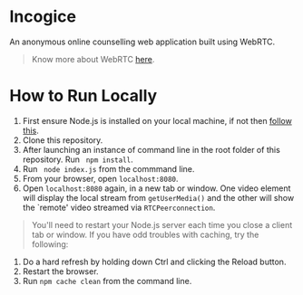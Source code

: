 # Incogice
An anonymous online counselling web application built using WebRTC.
> Know more about WebRTC [here](https://webrtc.org/).

# How to Run Locally
1. First ensure Node.js is installed on your local machine, if not then <a href="https://nodejs.org/en/download/"> follow this</a>.
1. Clone this repository.
1. After launching an instance of command line in the root folder of this repository. Run ``` npm install```.
1. Run  ``` node index.js``` from the commmand line.
1. From your browser, open ```localhost:8080```.
1. Open ```localhost:8080``` again, in a new tab or window. One video element will display the local stream from ```getUserMedia()``` and the other will show the `remote' video streamed via ```RTCPeerconnection```.

> You'll need to restart your Node.js server each time you close a client tab or window.
> If you have odd troubles with caching, try the following:
1. Do a hard refresh by holding down Ctrl and clicking the Reload button.
1. Restart the browser.
1. Run ```npm cache clean``` from the command line.
